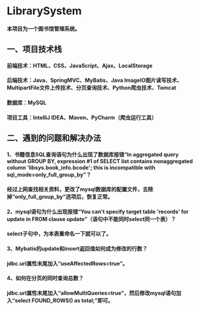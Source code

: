 # LibrarySystem
#### 本项目为一个图书馆管理系统。

## 一、项目技术栈
#### 前端技术：HTML、CSS、JavaScript、Ajax、LocalStorage
#### 后端技术：Java、SpringMVC、MyBatis、Java ImageIO图片读写技术、MultipartFile文件上传技术、分页查询技术、Python爬虫技术、Tomcat
#### 数据库：MySQL
#### 项目工具：IntelliJ IDEA、Maven、PyCharm（爬虫运行工具）

## 二、遇到的问题和解决办法
#### 1、书籍信息SQL查询语句为什么出现了数据库报错“In aggregated query without GROUP BY, expression #1 of SELECT list contains nonaggregated column 'libsys.book_info.bcode'; this is incompatible with sql_mode=only_full_group_by”？
#### 经过上网查找相关资料，更改了mysql数据库的配置文件，去除掉“only_full_group_by”选项后，恢复正常。
#### 2、mysql语句为什么出现报错“You can't specify target table 'records' for update in FROM clause update”（语句中不能同时select同一个表）？
#### select子句中，为本表重命名一下就可以了。
#### 3、Mybatis的update和insert返回值如何成为修改的行数？
#### jdbc.url属性末尾加入“useAffectedRows=true”。
#### 4、如何在分页的同时查询总数？
#### jdbc.url属性末尾加入“allowMultiQueries=true”，然后修改mysql语句加入“select FOUND_ROWS() as total;”即可。
